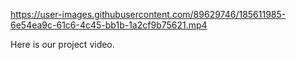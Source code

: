 

https://user-images.githubusercontent.com/89629746/185611985-6e54ea9c-61c6-4c45-bb1b-1a2cf9b75621.mp4


Here is our project video.

